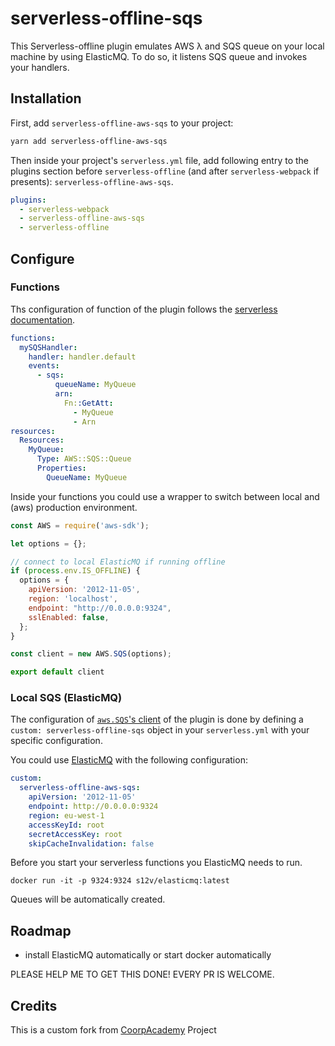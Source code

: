 # serverless-offline-sqs

This Serverless-offline plugin emulates AWS λ and SQS queue on your local machine by using ElasticMQ. To do so, it listens SQS queue and invokes your handlers.

## Installation

First, add `serverless-offline-aws-sqs` to your project:

```sh
yarn add serverless-offline-aws-sqs
```

Then inside your project's `serverless.yml` file, add following entry to the plugins section before `serverless-offline` (and after `serverless-webpack` if presents): `serverless-offline-aws-sqs`.

```yml
plugins:
  - serverless-webpack
  - serverless-offline-aws-sqs
  - serverless-offline
```

## Configure

### Functions

Ths configuration of function of the plugin follows the [serverless documentation](https://serverless.com/framework/docs/providers/aws/events/sqs/).

```yml
functions:
  mySQSHandler:
    handler: handler.default
    events:
      - sqs:
          queueName: MyQueue
          arn:
            Fn::GetAtt:
              - MyQueue
              - Arn
resources:
  Resources:
    MyQueue:
      Type: AWS::SQS::Queue
      Properties:
        QueueName: MyQueue
```

Inside your functions you could use a wrapper to switch between local and (aws) production environment.  

```js
const AWS = require('aws-sdk');

let options = {};

// connect to local ElasticMQ if running offline
if (process.env.IS_OFFLINE) {
  options = {
    apiVersion: '2012-11-05',
    region: 'localhost',
    endpoint: "http://0.0.0.0:9324",
    sslEnabled: false,
  };
}

const client = new AWS.SQS(options);

export default client
```


### Local SQS (ElasticMQ)

The configuration of [`aws.SQS`'s client](https://docs.aws.amazon.com/AWSJavaScriptSDK/latest/AWS/SQS.html#constructor-property) of the plugin is done by defining a `custom: serverless-offline-sqs` object in your `serverless.yml` with your specific configuration.

You could use [ElasticMQ](https://github.com/adamw/elasticmq) with the following configuration:

```yml
custom:
  serverless-offline-aws-sqs:
    apiVersion: '2012-11-05'
    endpoint: http://0.0.0.0:9324
    region: eu-west-1
    accessKeyId: root
    secretAccessKey: root
    skipCacheInvalidation: false
```

Before you start your serverless functions you ElasticMQ needs to run.

```
docker run -it -p 9324:9324 s12v/elasticmq:latest

```

Queues will be automatically created.


## Roadmap

- install ElasticMQ automatically or start docker automatically

PLEASE HELP ME TO GET THIS DONE! EVERY PR IS WELCOME.

## Credits
This is a custom fork from [CoorpAcademy](https://github.com/CoorpAcademy/serverless-plugins) Project
